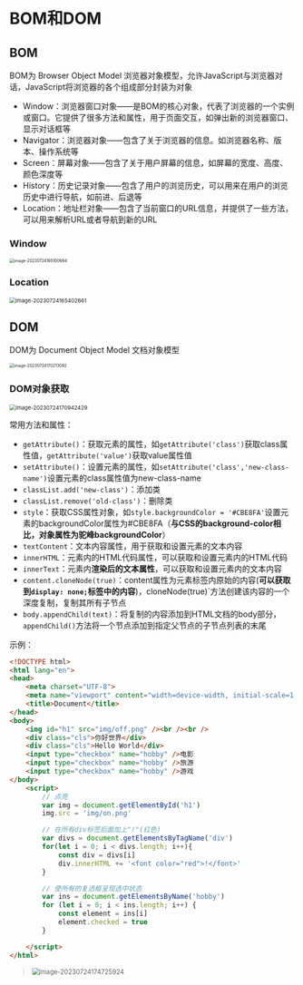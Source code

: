 # BOM和DOM

## BOM

BOM为 Browser Object Model 浏览器对象模型，允许JavaScript与浏览器对话，JavaScript将浏览器的各个组成部分封装为对象

- Window：浏览器窗口对象——是BOM的核心对象，代表了浏览器的一个实例或窗口。它提供了很多方法和属性，用于页面交互，如弹出新的浏览器窗口、显示对话框等
- Navigator：浏览器对象——包含了关于浏览器的信息。如浏览器名称、版本、操作系统等
- Screen：屏幕对象——包含了关于用户屏幕的信息，如屏幕的宽度、高度、颜色深度等
- History：历史记录对象——包含了用户的浏览历史，可以用来在用户的浏览历史中进行导航，如前进、后退等
- Location：地址栏对象——包含了当前窗口的URL信息，并提供了一些方法，可以用来解析URL或者导航到新的URL

### Window

<img src="img/9.BOM和DOM/image-20230724165100694.png" alt="image-20230724165100694" style="zoom: 50%;" />

### Location

<img src="img/9.BOM和DOM/image-20230724165402661.png" alt="image-20230724165402661" style="zoom: 67%;" />

## DOM

DOM为 Document Object Model 文档对象模型

<img src="img/9.BOM和DOM/image-20230724170213092.png" alt="image-20230724170213092" style="zoom:50%;" />

### DOM对象获取

<img src="img/9.BOM和DOM/image-20230724170942429.png" alt="image-20230724170942429" style="zoom: 67%;" />

常用方法和属性：

- `getAttribute()`：获取元素的属性，如`getAttribute('class')`获取class属性值，`getAttribute('value')`获取value属性值
- `setAttribute()`：设置元素的属性，如`setAttribute('class','new-class-name')`设置元素的class属性值为new-class-name
- `classList.add('new-class')`：添加类
- `classList.remove('old-class')`：删除类
- `style`：获取CSS属性对象，如`style.backgroundColor = '#CBE8FA'`设置元素的backgroundColor属性为#CBE8FA（**与CSS的background-color相比，对象属性为驼峰backgroundColor**）
- `textContent`：文本内容属性，用于获取和设置元素的文本内容
- `innerHTML`：元素内的HTML代码属性，可以获取和设置元素内的HTML代码
- `innerText`：元素内**渲染后的文本属性**，可以获取和设置元素内的文本内容
- `content.cloneNode(true)`：content属性为元素标签内原始的内容(**可以获取到`display: none;`标签中的内容**)，cloneNode(true)`方法创建该内容的一个深度复制，复制其所有子节点
- `body.appendChild(text)`：将复制的内容添加到HTML文档的body部分，`appendChild()`方法将一个节点添加到指定父节点的子节点列表的末尾

示例：

```html
<!DOCTYPE html>
<html lang="en">
<head>
    <meta charset="UTF-8">
    <meta name="viewport" content="width=device-width, initial-scale=1.0">
    <title>Document</title>
</head>
<body>
    <img id="h1" src="img/off.png" /><br /><br />
    <div class="cls">你好世界</div>
    <div class="cls">Hello World</div>
    <input type="checkbox" name="hobby" />电影
    <input type="checkbox" name="hobby" />旅游
    <input type="checkbox" name="hobby" />游戏
</body>
    <script>
        // 点亮
        var img = document.getElementById('h1')
        img.src = 'img/on.png'

        // 在所有div标签后面加上"!"(红色)
        var divs = document.getElementsByTagName('div')
        for(let i = 0; i < divs.length; i++){
            const div = divs[i]
            div.innerHTML += '<font color="red">!</font>'
        }

        // 使所有的复选框呈现选中状态
        var ins = document.getElementsByName('hobby')
        for (let i = 0; i < ins.length; i++) {
            const element = ins[i]
            element.checked = true
        }

    </script>
</html>
```

> <img src="img/9.BOM和DOM/image-20230724174725924.png" alt="image-20230724174725924" style="zoom:80%;" />